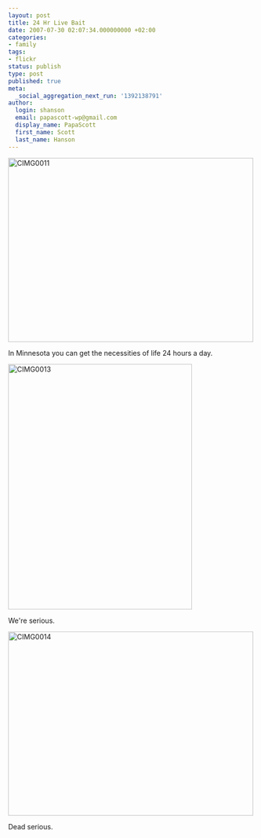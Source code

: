 ```yaml
---
layout: post
title: 24 Hr Live Bait
date: 2007-07-30 02:07:34.000000000 +02:00
categories:
- family
tags:
- flickr
status: publish
type: post
published: true
meta:
  _social_aggregation_next_run: '1392138791'
author:
  login: shanson
  email: papascott-wp@gmail.com
  display_name: PapaScott
  first_name: Scott
  last_name: Hanson
---
```

<p><a href="http://www.flickr.com/photos/papascott/944179501/" title="Photo Sharing"><img src="http://farm2.static.flickr.com/1380/944179501_a87004dcbe.jpg" width="500" height="375" alt="CIMG0011" /></a></p>
<p>In Minnesota you can get the necessities of life 24 hours a day.</p>
<p><a href="http://www.flickr.com/photos/papascott/944180427/" title="Photo Sharing"><img src="http://farm2.static.flickr.com/1144/944180427_1071c1d19e.jpg" width="375" height="500" alt="CIMG0013" /></a></p>
<p>We're serious.</p>
<p><a href="http://www.flickr.com/photos/papascott/945025114/" title="Photo Sharing"><img src="http://farm2.static.flickr.com/1350/945025114_c09d3e8534.jpg" width="500" height="375" alt="CIMG0014" /></a></p>
<p>Dead serious.</p>
